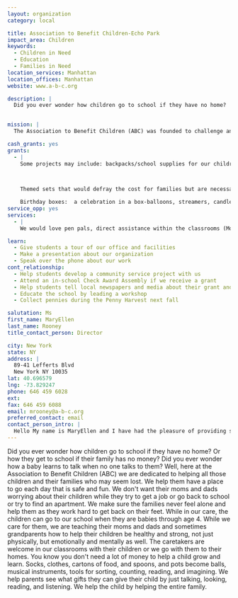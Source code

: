 ```yaml
---
layout: organization
category: local

title: Association to Benefit Children-Echo Park
impact_area: Children
keywords: 
  - Children in Need
  - Education
  - Families in Need
location_services: Manhattan
location_offices: Manhattan
website: www.a-b-c.org

description: |
  Did you ever wonder how children go to school if they have no home?  Or how they get to school if their family has no money? Did you ever wonder how a baby learns to talk when no one talks to them?  Well, here at the Association to Benefit Children (ABC) we are dedicated to helping all those children and their families who may seem lost. We help them have a place to go each day that is safe and fun.  We don't want their moms and dads worrying about their children while they try to get a job or go back to school or try to find an apartment.  We make sure the families never feel alone and help them as they work hard to get back on their feet. While in our care, the children can go to our school when they are babies through age 4.  While we care for them, we are teaching their moms and dads and sometimes grandparents how to help their children be healthy and strong, not just physically, but emotionally and mentally as well.  The caretakers are welcome in our classrooms with their children or we go with them to their homes.  You know you don't need a lot of money to help a child grow and learn.  Socks, clothes, cartons of food, and spoons, and pots become balls, musical instruments, tools for sorting, counting, reading, and imagining.  We help parents see what gifts they can give their child by just talking, looking, reading, and listening.  We help the child by helping the entire family.

  
mission: |
  The Association to Benefit Children (ABC) was founded to challenge and to change the myriad assaults to childhood. Hunger, poverty, homelessness, physical and emotional abuse, abandonment, HIV infection, and substance abuse endanger children’s welfare and undermine their future. These perils have shaped ABC’s course, spurring the formation of cost-effective, replicable programs that bring about palpable change and help children reach their fullest potential. Through advocacy efforts and direct services engaging the whole family, ABC strives to give vulnerable children the chance to experience tenderness, success, hope and love. ABC has permanently altered the public debate, improving the lives of children who, otherwise, might have waited unnoticed, vulnerable and suffering, with no advocate to witness their pain and give voice to their needs. 

cash_grants: yes
grants: 
  - |
    Some projects may include: backpacks/school supplies for our children ($30/each); literacy packs ($15/each); home safety kits including smoke detectors, batteries, flash lights ($50/each); extra clothing for on site: hats, mittens, gloves, scarves for winter months ($25); summer packs-lotion, sandals, sunglasses, towels ($40)

    

    Themed sets that would defray the cost for families but are necessary for the well being and education of the child.

    Birthday boxes:  a celebration in a box-balloons, streamers, candles, plates, utensils, etc. ($30/pack)
service_opp: yes
services: 
  - |
    We would love pen pals, direct assistance within the classrooms (Monday-Saturday opportunities available), planting and painting to freshen up our site.

learn: 
  - Give students a tour of our office and facilities
  - Make a presentation about our organization
  - Speak over the phone about our work
cont_relationship: 
  - Help students develop a community service project with us
  - Attend an in-school Check Award Assembly if we receive a grant
  - Help students tell local newspapers and media about their grant and/or project with us
  - Educate the school by leading a workshop
  - Collect pennies during the Penny Harvest next fall

salutation: Ms
first_name: MaryEllen
last_name: Rooney
title_contact_person: Director

city: New York
state: NY
address: |
  89-41 Lefferts Blvd  
  New York NY 10035
lat: 40.696579
lng: -73.829247
phone: 646 459 6028
ext: 
fax: 646 459 6088
email: mrooney@a-b-c.org
preferred_contact: email
contact_person_intro: |
  Hello My name is MaryEllen and I have had the pleasure of providing services to the young children who reside in East Harlem for the past eleven years.  The best part of my job is to see the smiling faces of the children each day and for 8, sometimes 10 hours I can keep them safe offer them nutritious meals, and watch them play and grow without the adult stressors which they sometimes take on after they leave our school.
---
```

Did you ever wonder how children go to school if they have no home?  Or how they get to school if their family has no money? Did you ever wonder how a baby learns to talk when no one talks to them?  Well, here at the Association to Benefit Children (ABC) we are dedicated to helping all those children and their families who may seem lost. We help them have a place to go each day that is safe and fun.  We don't want their moms and dads worrying about their children while they try to get a job or go back to school or try to find an apartment.  We make sure the families never feel alone and help them as they work hard to get back on their feet. While in our care, the children can go to our school when they are babies through age 4.  While we care for them, we are teaching their moms and dads and sometimes grandparents how to help their children be healthy and strong, not just physically, but emotionally and mentally as well.  The caretakers are welcome in our classrooms with their children or we go with them to their homes.  You know you don't need a lot of money to help a child grow and learn.  Socks, clothes, cartons of food, and spoons, and pots become balls, musical instruments, tools for sorting, counting, reading, and imagining.  We help parents see what gifts they can give their child by just talking, looking, reading, and listening.  We help the child by helping the entire family.

